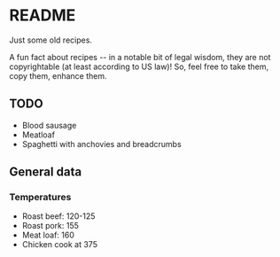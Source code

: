 # README

Just some old recipes.

A fun fact about recipes -- in a notable bit of legal wisdom, they are not copyrightable \(at least according to US law\)!  So, feel free to take them, copy them, enhance them.  

## TODO

* Blood sausage
* Meatloaf
* Spaghetti with anchovies and breadcrumbs

## **General data**

### Temperatures

* Roast beef: 120-125
* Roast pork: 155
* Meat loaf: 160
* Chicken cook at 375

